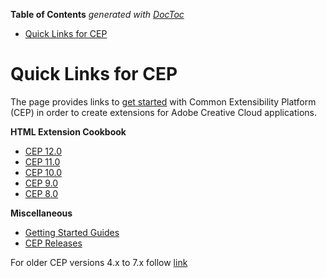 <!-- START doctoc generated TOC please keep comment here to allow auto update -->
<!-- DON'T EDIT THIS SECTION, INSTEAD RE-RUN doctoc TO UPDATE -->
**Table of Contents**  *generated with [DocToc](https://github.com/thlorenz/doctoc)*

- [Quick Links for CEP](#quick-links-for-cep)

<!-- END doctoc generated TOC please keep comment here to allow auto update -->

Quick Links for CEP 
==============
The page provides links to [get started](https://github.com/Adobe-CEP/Getting-Started-guides) with Common Extensibility Platform (CEP) in order to create extensions for Adobe Creative Cloud applications. 

**HTML Extension Cookbook**
* [CEP 12.0](./../CEP_12.x/Documentation/CEP%2012%20HTML%20Extension%20Cookbook.md)
* [CEP 11.0](./../CEP_11.x/Documentation/CEP%2011.1%20HTML%20Extension%20Cookbook.md)
* [CEP 10.0](./../CEP_10.x/Documentation/CEP%2010.0%20HTML%20Extension%20Cookbook.md)
* [CEP 9.0](./../CEP_9.x/Documentation/CEP%209.0%20HTML%20Extension%20Cookbook.md)
* [CEP 8.0](./../CEP_8.x/Documentation/CEP%208.0%20HTML%20Extension%20Cookbook.md)

**Miscellaneous**
* [Getting Started Guides](https://github.com/Adobe-CEP/Getting-Started-guides)
* [CEP Releases](https://github.com/Adobe-CEP/CEP-Resources/releases)

For older CEP versions 4.x to 7.x follow [link](../README_ArchivedVersions.md)